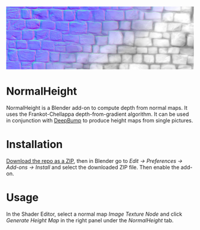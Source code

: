 ![banner](banner.jpg)

# NormalHeight
 
NormalHeight is a Blender add-on to compute depth from normal maps. 
It uses the Frankot-Chellappa depth-from-gradient algorithm. It can 
be used in conjunction with [DeepBump](https://github.com/HugoTini/DeepBump)
to produce height maps from single pictures.

# Installation

[Download the repo as a ZIP](https://github.com/HugoTini/NormalHeight/archive/master.zip),
then in Blender go to _Edit -> Preferences -> Add-ons -> Install_ and select the 
downloaded ZIP file. Then enable the add-on.

# Usage

In the Shader Editor, select a normal map _Image Texture Node_ and click _Generate Height Map_ in the right panel under the _NormalHeight_ tab.
